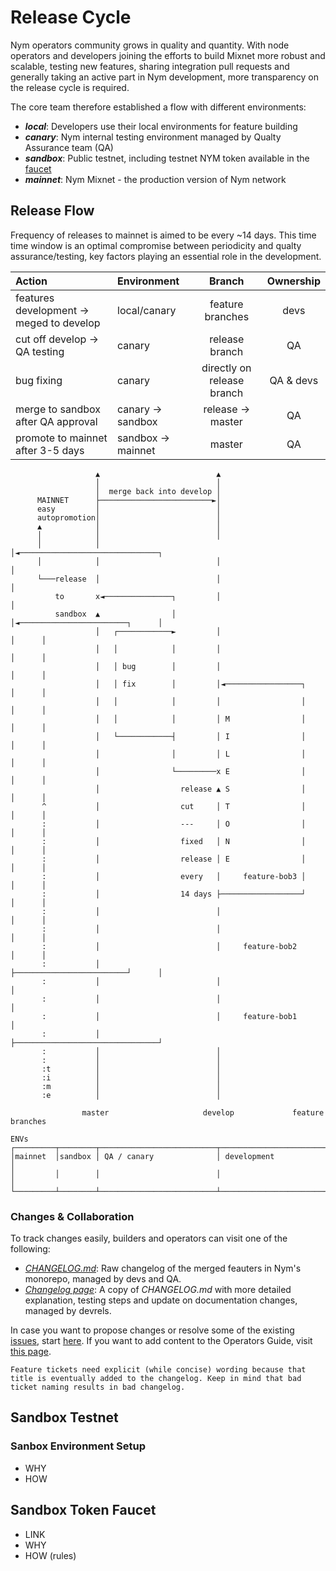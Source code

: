 # Release Cycle

Nym operators community grows in quality and quantity. With node operators and developers joining the efforts to build Mixnet more robust and scalable, testing new features, sharing integration pull requests and generally taking an active part in Nym development, more transparency on the release cycle is required.

The core team therefore established a flow with different environments:

- ***local***: Developers use their local environments for feature building
- ***canary***: Nym internal testing environment managed by Qualty Assurance team (QA)
- ***sandbox***: Public testnet, including testnet NYM token available in the [faucet](#sandbox-token-faucet)
- ***mainnet***: Nym Mixnet - the production version of Nym network

## Release Flow

Frequency of releases to mainnet is aimed to be every ~14 days. This time time window is an optimal compromise between periodicity and qualty assurance/testing, key factors playing an essential role in the development.

|**Action** | **Environment** | **Branch** | **Ownership** |
| :-- | :-- | :--: | :--: |
| features development -> meged to develop | local/canary | feature branches | devs |
| cut off develop -> QA testing | canary | release branch | QA |
| bug fixing | canary |directly on release branch | QA & devs |
| merge to sandbox after QA approval | canary -> sandbox | release -> master | QA |
| promote to mainnet after 3-5 days | sandbox -> mainnet | master | QA |

```ascii
                   ▲                          ▲
                   │                          │
                   │  merge back into develop │
      MAINNET      ├─────────────────────────►│
      easy         │                          │
      autopromotion│                          │
      ▲            │                          │
      │            │                          │
      │            │                          │◄───────────────────────────────┐
      │            │                          │                                │
      └───release  │                          │                                │
          to       x◄───────────────┐         │                                │
          sandbox  ▲                │         │◄────────────────────────┐      │
                   │   ┌────────────►         │                         │      │
                   │   │            │         │                         │      │
                   │   │ bug        │         │                         │      │
                   │   │ fix        │         │◄─────────────────┐      │      │
                   │   │            │         │                  │      │      │
                   │   │            │         │ M                │      │      │
                   │   └────────────┤         │ I                │      │      │
                   │                │         │ L                │      │      │
                   │                └─────────x E                │      │      │
                   │                  release ▲ S                │      │      │
       ^           │                  cut     │ T                │      │      │
       :           │                  ---     │ O                │      │      │
       :           │                  fixed   │ N                │      │      │
       :           │                  release │ E                │      │      │
       :           │                  every   │     feature-bob3 │      │      │
       :           │                  14 days ├──────────────────┘      │      │
       :           │                          │                         │      │
       :           │                          │                         │      │
       :           │                          │     feature-bob2        │      │
       :           │                          ├─────────────────────────┘      │
       :           │                          │                                │
       :           │                          │                                │
       :           │                          │     feature-bob1               │
       :           │                          ├────────────────────────────────┘
       :           │                          │
       :           │                          │
       :t          │                          │
       :i          │                          │
       :m          │                          │
       :e          │                          │

                master                     develop             feature branches

ENVs
┌─────────┬────────┬──────────────────────────┬─────────────────────────────────┐
│mainnet  │sandbox │ QA / canary              │ development                     │
│         │        │                          │                                 │
└─────────┴────────┴──────────────────────────┴─────────────────────────────────┘
```

### Changes & Collaboration

To track changes easily, builders and operators can visit one of the following:

- [*CHANGELOG.md*](https://github.com/nymtech/nym/blob/master/CHANGELOG.md): Raw changelog of the merged feauters in Nym's monorepo, managed by devs and QA.
- [*Changelog page*](changelog.md): A copy of *CHANGELOG.md* with more detailed explanation, testing steps and update on documentation changes, managed by devrels.

In case you want to propose changes or resolve some of the existing [issues](https://github.com/nymtech/nym/issues), start [here](https://github.com/nymtech/nym/issues/new/choose). If you want to add content to the Operators Guide, visit [this page](legal/add-content.md).

```tip
Feature tickets need explicit (while concise) wording because that title is eventually added to the changelog. Keep in mind that bad ticket naming results in bad changelog.
```

## Sandbox Testnet

### Sanbox Environment Setup

- WHY
- HOW

## Sandbox Token Faucet

- LINK
- WHY
- HOW (rules)
